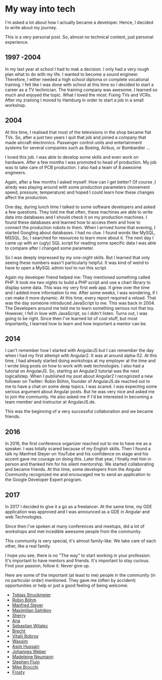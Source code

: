# My way into tech

I'm asked a lot about how I actually became a developer. Hence, I decided to write about my journey.

This is a very personal post. So, almost no technical content, just personal experience.

## 1997 -2004

In my last year at school I had to mak a decision. I only had a very rough plan what to do with my life. I wanted to become a sound engineer.
Therefore, I either needed a high school diploma or complete vocational training.
I felt like I was done with school at this time so I decided to start a career as a TV technician.
The training company was awesome.
I learned so much and enjoyed the topic.
What I loved the most: Fixing TVs and VCRs. After my zraining I moved to Hamburg in order to start a job in a small workshop.

## 2004

At this time, I realised that most of the televisions in the shop became flat TVs.
So, after a just two years I quit that job and joined a company that made aircraft electronics. Passenger control units and entertainment systems for several companies such as Boeing, Airbus, or Bombardier ...

I loved this job. I was able to develop some skills and even work on hardware.
After a few months I was promoted to head of production.
My job was to take care of PCB production. I also had a team of 8 awesome engineers.

Again, after a few months I asked myself: How can I get better? Of course ,I alredy was playing around with some production parameters (movement speed, pressure, temperature) and hoped I could learn how these changes affect the production.

One day, during lunch time I talked to some software developers and asked a few questions. They told me that often, these machines are able to write data into databases and I should check it on my production machines. I found these databases and learned how to access them and how to connect the production robots to them.
When I arrived home that evening, I started Googling about databases. I had no clue. I found words like MySQL, MSSQL. So, I searched for resources to learn more about it.
The next day I came up with an (ugly) SQL script for reading some specific data I was able to compare after I changed some parameter.

So I was deeply impressed by my one-night skills.
But I learned that only seeing these numbers wasn't particularly helpful.
It was kind of weird to have to open a MySQL admin tool to run this script.

Again my developer friend helped me: They mentioned something called PHP.
It took me two nights to build a PHP script and use a chart library to display some data.
This was my very first web app.
It grew over the time and I added more information to me. After some weeks, I was wondering, if I can make it more dynamic. At this time, every report required a reload.
That was the day someone introduced JavaScript to me. This was back in 2004. The Developers around me told me to learn something serious not that toy. However, I fell in love with JavaScript, so I didn't listen. Turns out, I was going to be right.
Since then I've learned lot of cool stuff, but most importantly, I learned how to learn and how important a mentor can be.

## 2014

I can't remember how I started with AngularJS but I can remember the day when I had my first attempt with Angular2. It was at around alpha-52.
At this time, I had already started doing workshops at my employer at the time and I wrote blog posts on how to work with web technologies.
I also had a tutorial on AngularJS. So, starting an Angular2 tutorial was the next logicallstep.
When I published my post about Angular2 I recognized a new follower on Twitter:
Robin Böhm, founder of AngularJS.de reached out to me to have a chat on some deep topics.
I was scared.
I was expecting some serious argument about Angular posts.
But he was very nice and asked me to join the community. He also asked me if I'd be interested in becoming a team member and instructor at AngularJS.de.

This was the beginning of a very successful collaboration and we became friends.

## 2016

In 2016, the first conference organizer reached out to me to have me as a speaker. I was totally scared because of my English skills. Then I found a talk ny Manfred Steyer on YouTube and his confidence on stage and his accent gave me courage on doing this. Later that year, I finally met him in person and thanked him for his silent mentorship.
We started collaborating and became friends.
At this time, some developers from the Angular Community recognized me and encouraged me to send an application to the Google Developer Expert program.

## 2017

In 2017 I decided to give it a go as a freelancer. At the same time, my GDE application was approved and I was announced as a GDE in Angular and web Technologies.

Since then I've spoken at many conferences and meetups, did a lot of workshops and met  incedible awesome people from the community.

This community is very special, it's almost family-like.
We take care of each other, like a real family.

I hope you see, there is no "The way" to start working in your profession. It's important to have mentors and friends. It's important to stay curious. Find your passion, follow it. Never give up.

Here are some of the important (at least to me) people in the community (in no particular order) mentioned.
They gave me (often by accident) opportunities or help or just a good feeling of being welcome:

- <a href="https://twitter.com/tobmaster"  target="_blank">Tobias Struckmeier</a>
- <a href="https://twitter.com/robinboehm"  target="_blank">Robin Böhm</a>
- <a href="https://twitter.com/ManfredSteyer"  target="_blank">Manfred Steyer</a>
- <a href="https://twitter.com/webmaxru"  target="_blank">Maximilian Salnikov</a>
- <a href="https://twitter.com/sherrrylst"  target="_blank">Sherry</a>
- <a href="https://twitter.com/AnaCidre_"  target="_blank">Ana</a>
- <a href="https://twitter.com/sebawita"  target="_blank">Sebastian Witalec</a>
- <a href="https://twitter.com/brechtbilliet"  target="_blank">Brecht</a>
- <a href="https://twitter.com/bobrov1989"  target="_blank">Vitalii Bobrov</a>
- <a href="https://twitter.com/manekinekko"  target="_blank">Wassim</a>
- <a href="https://twitter.com/jawache"  target="_blank">Asim Hussain</a>
- <a href="https://twitter.com/jowe"  target="_blank">Johannes Weber</a>
- <a href="https://twitter.com/Maggysche"  target="_blank">Madeleine Neumann</a>
- <a href="https://twitter.com/stephenfluin"  target="_blank">Stephen Fluin</a>
- <a href="https://twitter.com/Brocco"  target="_blank">Mike Brocchi</a>
- <a href="https://twitter.com/aaronfrost"  target="_blank">Frosty</a>
